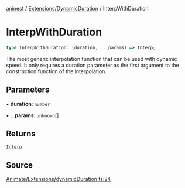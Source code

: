 [aninest](../../../index.md) / [Extensions/DynamicDuration](../index.md) / InterpWithDuration

# InterpWithDuration

```ts
type InterpWithDuration: (duration, ...params) => Interp;
```

The most generic interpolation function that can be used with dynamic speed.
It only requires a duration parameter as the first argument to the construction
function of the interpolation.

## Parameters

• **duration**: `number`

• ...**params**: `unknown`[]

## Returns

[`Interp`](../../../module:Interp/type-aliases/Interp.md)

## Source

[Animate/Extensions/dynamicDuration.ts:24](https://github.com/zphrs/aninest/blob/37209a6/src/Animate/Extensions/dynamicDuration.ts#L24)
